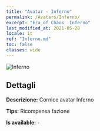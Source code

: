 ```yaml
---
title: "Avatar - Inferno"
permalink: /Avatars/Inferno/
excerpt: "Era of Chaos  Inferno"
last_modified_at: 2021-05-28
locale: it
ref: "Inferno.md"
toc: false
classes: wide
---
```

 ![Inferno](/images/a/avatarFrame_3.png)

## Dettagli

 **Descrizione:** Cornice avatar Inferno 

 **Tips:** Ricompensa fazione 

 **Is available:**  - 


